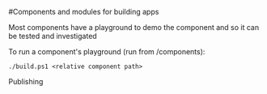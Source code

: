#Components and modules for building apps

Most components have a playground to demo the component and so it can be tested and investigated

To run a component's playground (run from /components):

```
./build.ps1 <relative component path>
```

Publishing
